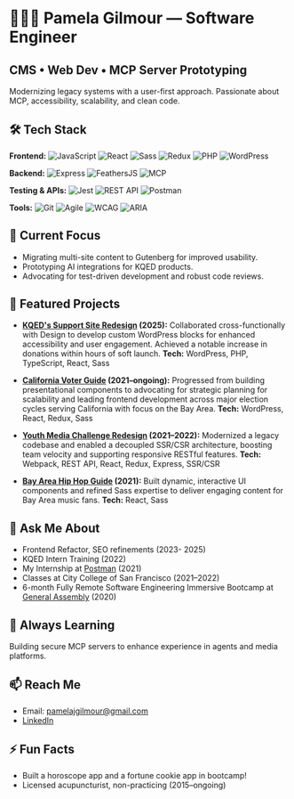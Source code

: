 # 👩🏻‍💻 Pamela Gilmour — Software Engineer
## CMS • Web Dev • MCP Server Prototyping

Modernizing legacy systems with a user-first approach. Passionate about MCP, accessibility, scalability, and clean code.

## 🛠️ Tech Stack
**Frontend:** ![JavaScript](https://img.shields.io/badge/JavaScript-F7DF1E?style=flat&logo=javascript) ![React](https://img.shields.io/badge/React-20232A?style=flat&logo=react) ![Sass](https://img.shields.io/badge/Sass-cc6699?style=flat&logo=sass) ![Redux](https://img.shields.io/badge/Redux-593D88?style=flat&logo=redux&logoColor=white) ![PHP](https://img.shields.io/badge/PHP-777BB4?style=flat&logo=php) ![WordPress](https://img.shields.io/badge/WordPress-21759B?style=flat&logo=wordpress) 

**Backend:**  ![Express](https://img.shields.io/badge/Express-000000?style=flat&logo=express) ![FeathersJS](https://img.shields.io/badge/FeathersJS-333?style=flat&logo=feathersjs&logoColor=white)  ![MCP](https://img.shields.io/badge/MCP-blue?style=flat)

**Testing & APIs:** ![Jest](https://img.shields.io/badge/Jest-C21325?style=flat&logo=jest) ![REST API](https://img.shields.io/badge/REST%20API-009688?style=flat) ![Postman](https://img.shields.io/badge/Postman-FF6C37?style=flat&logo=postman&logoColor=white)

**Tools:** ![Git](https://img.shields.io/badge/Git-F05032?style=flat&logo=git&logoColor=white) ![Agile](https://img.shields.io/badge/Agile-009688?style=flat) ![WCAG](https://img.shields.io/badge/WCAG-0A7CFF?style=flat)
![ARIA](https://img.shields.io/badge/ARIA-0052CC?style=flat)

## 🔭 Current Focus
- Migrating multi-site content to Gutenberg for improved usability.
- Prototyping AI integrations for KQED products.
- Advocating for test-driven development and robust code reviews.

## 🚀 Featured Projects

- **[KQED's Support Site Redesign](https://www.kqed.org/support) (2025):**
  Collaborated cross-functionally with Design to develop custom WordPress blocks for enhanced accessibility and user engagement. Achieved a notable increase in donations within hours of soft launch.
  **Tech:** WordPress, PHP, TypeScript, React, Sass

- **[California Voter Guide](https://www.kqed.org/elections/results) (2021–ongoing):**
  Progressed from building presentational components to advocating for strategic planning for scalability and leading frontend development across major election cycles serving California with focus on the Bay Area.
  **Tech:** WordPress, React, Redux, Sass

- **[Youth Media Challenge Redesign](https://youthmedia.kqed.org/) (2021–2022):**
  Modernized a legacy codebase and enabled a decoupled SSR/CSR architecture, boosting team velocity and supporting responsive RESTful features.
  **Tech:** Webpack, REST API, React, Redux, Express, SSR/CSR
  
- **[Bay Area Hip Hop Guide](https://www.kqed.org/bayareahiphop) (2021):**
  Built dynamic, interactive UI components and refined Sass expertise to deliver engaging content for Bay Area music fans.
  **Tech:** React, Sass


## 💬 Ask Me About
- Frontend Refactor, SEO refinements (2023- 2025) 
- KQED Intern Training (2022)
- My Internship at [Postman](https://www.postman.com/) (2021)
- Classes at City College of San Francisco (2021–2022)
- 6-month Fully Remote Software Engineering Immersive Bootcamp at [General Assembly](https://generalassemb.ly/) (2020)

## 🌱 Always Learning
Building secure MCP servers to enhance experience in agents and media platforms.

## 📫 Reach Me
- Email: pamelajgilmour@gmail.com  
- [LinkedIn](https://www.linkedin.com/in/pamela-gilmour)

## ⚡ Fun Facts
- Built a horoscope app and a fortune cookie app in bootcamp!
- Licensed acupuncturist, non-practicing (2015–ongoing)




 <!--
**pamelagilmour/pamelagilmour** is a ✨ _special_ ✨ repository because its `README.md` (this file) appears on your GitHub profile.
- 👯 I’m looking to collaborate on ...
- 🤔 I’m looking for help with ...
- 😄 Pronouns: 
-->
